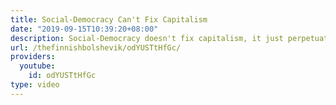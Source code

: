 ```yaml
---
title: Social-Democracy Can't Fix Capitalism
date: "2019-09-15T10:39:20+08:00"
description: Social-Democracy doesn't fix capitalism, it just perpetuates it
url: /thefinnishbolshevik/odYUSTtHfGc/
providers:
  youtube:
    id: odYUSTtHfGc
type: video
---
```


